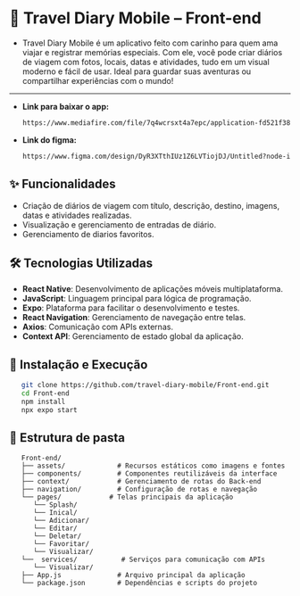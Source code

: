 # 📖 Travel Diary Mobile – Front-end


- Travel Diary Mobile é um aplicativo feito com carinho para quem ama viajar e registrar memórias especiais. Com ele, você pode criar diários de viagem com fotos, locais,       datas e atividades, tudo em um visual moderno e fácil de usar. Ideal para guardar suas aventuras ou compartilhar experiências com o mundo!

---

- **Link para baixar o app:**

   ```bash
   https://www.mediafire.com/file/7q4wcrsxt4a7epc/application-fd521f38-f6b9-4ee7-9329-5483675831cc.apk/file
   
- **Link do figma:**

   ```bash
   https://www.figma.com/design/DyR3XTthIUz1Z6LVTiojDJ/Untitled?node-id=0-1&t=4hL7LAHbHEyp9L9D-1
   
## ✨ Funcionalidades

-  Criação de diários de viagem com título, descrição, destino, imagens, datas e atividades realizadas.
-  Visualização e gerenciamento de entradas de diário.
-  Gerenciamento de diarios favoritos.

## 🛠️ Tecnologias Utilizadas

- **React Native**: Desenvolvimento de aplicações móveis multiplataforma.
- **JavaScript**: Linguagem principal para lógica de programação.
- **Expo**: Plataforma para facilitar o desenvolvimento e testes.
- **React Navigation**: Gerenciamento de navegação entre telas.
- **Axios**: Comunicação com APIs externas.
- **Context API**: Gerenciamento de estado global da aplicação.

## 🚀 Instalação e Execução

```bash
   git clone https://github.com/travel-diary-mobile/Front-end.git
   cd Front-end
   npm install
   npx expo start
```

## 📁 Estrutura de pasta

```
   Front-end/
   ├── assets/             # Recursos estáticos como imagens e fontes
   ├── components/         # Componentes reutilizáveis da interface
   ├── context/            # Gerenciamento de rotas do Back-end
   ├── navigation/         # Configuração de rotas e navegação
   └── pages/            # Telas principais da aplicação
      └── Splash/
      └── Inical/
      └── Adicionar/
      └── Editar/
      └── Deletar/
      └── Favoritar/
      └── Visualizar/
   └──  services/           # Serviços para comunicação com APIs
      └── Visualizar/
   ├── App.js              # Arquivo principal da aplicação
   └── package.json        # Dependências e scripts do projeto
```

